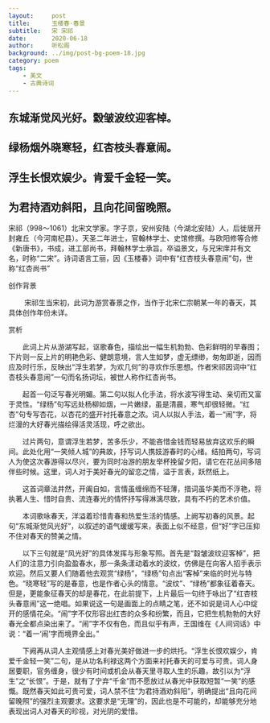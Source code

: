```yaml
---
layout:     post
title:      玉楼春·春景
subtitle:   宋 宋祁
date:       2020-06-18
author:     听松阁
background: ../img/post-bg-poem-18.jpg
category: poem
tags:
    - 美文
    - 古典诗词
---
```


## 东城渐觉风光好。縠皱波纹迎客棹。
## 绿杨烟外晓寒轻，红杏枝头春意闹。
## 浮生长恨欢娱少。肯爱千金轻一笑。
## 为君持酒劝斜阳，且向花间留晚照。



宋祁（998～1061）北宋文学家。字子京，安州安陆（今湖北安陆）人，后徙居开封雍丘（今河南杞县）。天圣二年进士，官翰林学士、史馆修撰。与欧阳修等合修《新唐书》，书成，进工部尚书，拜翰林学士承旨。卒谥景文，与兄宋庠并有文名，时称“二宋”。诗词语言工丽，因《玉楼春》词中有“红杏枝头春意闹”句，世称“红杏尚书”



创作背景

　　 宋祁生当宋初，此词为游赏春景之作，当作于北宋仁宗朝某一年的春天，其具体创作年份未详。 





赏析

　　此词上片从游湖写起，讴歌春色，描绘出一幅生机勃勃、色彩鲜明的早春图；下片则一反上片的明艳色彩、健朗意境，言人生如梦，虚无缥缈，匆匆即逝，因而应及时行乐，反映出“浮生若梦，为欢几何”的寻欢作乐思想。作者宋祁因词中“红杏枝头春意闹”一句而名扬词坛，被世人称作红杏尚书。

　　起首一句泛写春光明媚。第二句以拟人化手法，将水波写得生动、亲切而又富于灵性。“绿杨”句写远处杨柳如烟，一片嫩绿，虽是清晨，寒气却很轻微。“红杏”句专写杏花，以杏花的盛开衬托春意之浓。词人以拟人手法，着一“闹”字，将烂漫的大好春光描绘得活灵活现，呼之欲出。

　　过片两句，意谓浮生若梦，苦多乐少，不能吝惜金钱而轻易放弃这欢乐的瞬间。此处化用“一笑倾人城”的典故，抒写词人携妓游春时的心绪。结拍两句，写词人为使这次春游得以尽兴，要为同时冶游的朋友举杯挽留夕阳，请它在花丛间多陪伴些时候。这里，词人对于美好春光的留恋之情，溢于言表，跃然纸上。

　　这首词章法井然，开阖自如，言情虽缠绵而不轻薄，措词虽华美而不浮艳，将执著人生、惜时自贵、流连春光的情怀抒写得淋漓尽致，具有不朽的艺术价值。

　　本词歌咏春天，洋溢着珍惜青春和热爱生活的情感。上阙写初春的风景。起句“东城渐觉风光好”，以叙述的语气缓缓写来，表面上似不经意，但“好”字已压抑不住对春天的赞美之情。

　　以下三句就是“风光好”的具体发挥与形象写照。首先是“縠皱波纹迎客棹”，把人们的注意力引向盈盈春水，那一条条漾动着水的波纹，仿佛是在向客人招手表示欢迎。然后又要人们随着他去观赏“绿杨”，“绿杨”句点出“客棹”来临的时光与特色。“晓寒轻”写的是春意，也是作者心头的情意。“波纹”、“绿杨”都象征着春天。但是，更能象征春天的却是春花，在此前提下，上片最后一句终于咏出了“红杏枝头春意闹”这一绝唱。如果说这一句是画面上的点睛之笔，还不如说是词人心中绽开的感情花朵。“闹”字不仅形容出红杏的众多和纷繁，而且，它把生机勃勃的大好春光全都点染出来了。“闹”字不仅有色，而且似乎有声，王国维在《人间词话》中说：“着一‘闹’字而境界全出。”

　　下阙再从词人主观情感上对春光美好做进一步的烘托。“浮生长恨欢娱少，肯爱千金轻一笑”二句，是从功名利禄这两个方面来衬托春天的可爱与可贵。词人身居要职，官务缠身，很少有时间或机会从春天里寻取人生的乐趣，故引以为“浮生”之“长恨”。于是，就有了宁弃“千金”而不愿放过从春光中获取短暂“一笑”的感慨。既然春天如此可贵可爱，词人禁不住“为君持酒劝斜阳”，明确提出“且向花间留晚照”的强烈主观要求。这要求是“无理”的，因此也是不可能的，却能够充分地表现出词人对春天的珍视，对光阴的爱惜。
